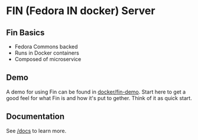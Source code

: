 # FIN (Fedora IN docker) Server

## Fin Basics
 - Fedora Commons backed
 - Runs in Docker containers
 - Composed of microservice

## Demo

A demo for using Fin can be found in [docker/fin-demo](docker/fin-demo/README.md).  Start here to get a good feel for what Fin is and how it's put to gether.  Think of it as quick start.

## Documentation

See [/docs](docs/README.md) to learn more.
